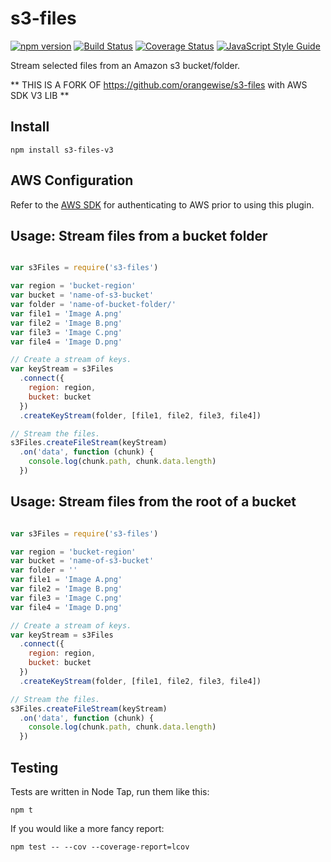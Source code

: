 # s3-files

[![npm version][npm-badge]][npm-url]
[![Build Status][travis-badge]][travis-url]
[![Coverage Status][coveralls-badge]][coveralls-url]
[![JavaScript Style Guide](https://img.shields.io/badge/code%20style-standard-brightgreen.svg)](http://standardjs.com/)


Stream selected files from an Amazon s3 bucket/folder. 

** THIS IS A FORK OF https://github.com/orangewise/s3-files with AWS SDK V3 LIB **


## Install

```
npm install s3-files-v3
```


## AWS Configuration

Refer to the [AWS SDK][aws-sdk-url] for authenticating to AWS prior to using this plugin.


## Usage: Stream files from a bucket folder

```javascript

var s3Files = require('s3-files')

var region = 'bucket-region'
var bucket = 'name-of-s3-bucket'
var folder = 'name-of-bucket-folder/'
var file1 = 'Image A.png'
var file2 = 'Image B.png'
var file3 = 'Image C.png'
var file4 = 'Image D.png'

// Create a stream of keys.
var keyStream = s3Files
  .connect({
    region: region,
    bucket: bucket    
  })
  .createKeyStream(folder, [file1, file2, file3, file4])

// Stream the files.
s3Files.createFileStream(keyStream)
  .on('data', function (chunk) {
    console.log(chunk.path, chunk.data.length)
  })
```

## Usage: Stream files from the root of a bucket

```javascript

var s3Files = require('s3-files')

var region = 'bucket-region'
var bucket = 'name-of-s3-bucket'
var folder = ''
var file1 = 'Image A.png'
var file2 = 'Image B.png'
var file3 = 'Image C.png'
var file4 = 'Image D.png'

// Create a stream of keys.
var keyStream = s3Files
  .connect({
    region: region,
    bucket: bucket    
  })
  .createKeyStream(folder, [file1, file2, file3, file4])

// Stream the files.
s3Files.createFileStream(keyStream)
  .on('data', function (chunk) {
    console.log(chunk.path, chunk.data.length)
  })
```



## Testing

Tests are written in Node Tap, run them like this:

```
npm t
```

If you would like a more fancy report:

```
npm test -- --cov --coverage-report=lcov
```


[aws-sdk-url]: http://docs.aws.amazon.com/AWSJavaScriptSDK/guide/node-configuring.html
[npm-badge]: https://badge.fury.io/js/s3-files.svg
[npm-url]: https://badge.fury.io/js/s3-files
[travis-badge]: https://travis-ci.org/orangewise/s3-files.svg?branch=master
[travis-url]: https://travis-ci.org/orangewise/s3-files
[coveralls-badge]: https://coveralls.io/repos/github/orangewise/s3-files/badge.svg?branch=master
[coveralls-url]: https://coveralls.io/github/orangewise/s3-files?branch=master
